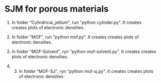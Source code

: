 # SJM for porous materials

1) In folder "Cylindrical_jellium", run "python cylinder.py". It creates creates plots of electronic densities.

2) In folder "MOF", run "python mof.py".  It creates creates plots of electronic densities.

3) In folder "MOF-Solvent", ryn "python mof-solvent.py".  It creates creates plots of electronic densities.

4) 3) In folder "MOF-SJ", ryn "python mof-sj.py".  It creates creates plots of electronic densities.
